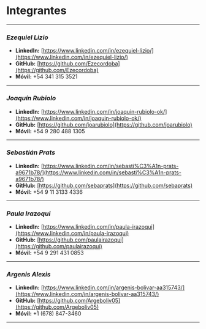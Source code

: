 # Integrantes

---

### **_Ezequiel Lizio_**
- **LinkedIn:** [https://www.linkedin.com/in/ezequiel-lizio/](https://www.linkedin.com/in/ezequiel-lizio/)
- **GitHub:** [https://github.com/Ezecordoba](https://github.com/Ezecordoba)
- **Móvil:** +54 341 315 3521

---

### **_Joaquín Rubiolo_**
- **LinkedIn:** [https://www.linkedin.com/in/joaquin-rubiolo-ok/](https://www.linkedin.com/in/joaquin-rubiolo-ok/)
- **GitHub:** [https://github.com/joarubiolo](https://github.com/joarubiolo)
- **Móvil:** +54 9 280 488 1305

---

### **_Sebastián Prats_**
- **LinkedIn:** [https://www.linkedin.com/in/sebasti%C3%A1n-prats-a9671b78/](https://www.linkedin.com/in/sebasti%C3%A1n-prats-a9671b78/)
- **GitHub:** [https://github.com/sebaprats](https://github.com/sebaprats)
- **Móvil:** +54 9 11 3133 4336

---

### **_Paula Irazoqui_**
- **LinkedIn:** [https://www.linkedin.com/in/paula-irazoqui](https://www.linkedin.com/in/paula-irazoqui)
- **GitHub:** [https://github.com/paulairazoqui](https://github.com/paulairazoqui)
- **Móvil:** +54 9 291 431 0853

---

### **_Argenis Alexis_**
- **LinkedIn:** [https://www.linkedin.com/in/argenis-bolivar-aa315743/](https://www.linkedin.com/in/argenis-bolivar-aa315743/)
- **GitHub:** [https://github.com/Argeboliv05](https://github.com/Argeboliv05)
- **Móvil:** +1 (678) 847-3460

---
